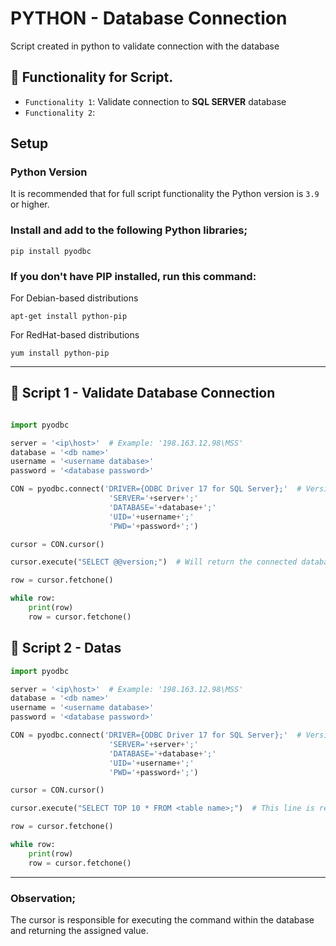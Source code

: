 <h1 align="left"> PYTHON - Database Connection </h1>

Script created in python to validate connection with the database

## :snake: Functionality for Script.

- `Functionality 1`: Validate connection to <b>SQL SERVER</b> database
- `Functionality 2`: 

## Setup

### Python Version

It is recommended that for full script functionality the Python version is `3.9` or higher.

### Install and add to the following Python libraries;

```MSSQL Connector
pip install pyodbc
```

### If you don't have PIP installed, run this command:

For Debian-based distributions
```
apt-get install python-pip
```
For RedHat-based distributions
```
yum install python-pip
```

<hr>



## :snake: Script 1  - Validate Database Connection

```python

import pyodbc

server = '<ip\host>'  # Example: '198.163.12.98\MSS'
database = '<db name>'
username = '<username database>'
password = '<database password>'

CON = pyodbc.connect('DRIVER={ODBC Driver 17 for SQL Server};'  # Version of your connecting ODBC driver 
                      'SERVER='+server+';'
                      'DATABASE='+database+';'
                      'UID='+username+';'
                      'PWD='+password+';')

cursor = CON.cursor()

cursor.execute("SELECT @@version;")  # Will return the connected database version

row = cursor.fetchone()

while row:
    print(row)
    row = cursor.fetchone()


```


## :snake: <b>Script 2</b> - Datas

```python
import pyodbc

server = '<ip\host>'  # Example: '198.163.12.98\MSS'
database = '<db name>'
username = '<username database>'
password = '<database password>'

CON = pyodbc.connect('DRIVER={ODBC Driver 17 for SQL Server};'  # Version of your connecting ODBC driver 
                      'SERVER='+server+';'
                      'DATABASE='+database+';'
                      'UID='+username+';'
                      'PWD='+password+';')

cursor = CON.cursor()

cursor.execute("SELECT TOP 10 * FROM <table name>;")  # This line is responsible for executing the command inside the database

row = cursor.fetchone()

while row:
    print(row)
    row = cursor.fetchone()


```
<hr>

<h3>Observation;</h3>

<p>The cursor is responsible for executing the command within the database and returning the assigned value.</p>

